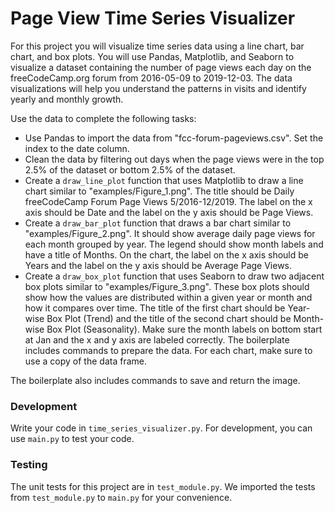 # Page View Time Series Visualizer
For this project you will visualize time series data using a line chart, bar chart, and box plots. You will use Pandas, Matplotlib, and Seaborn to visualize a dataset containing the number of page views each day on the freeCodeCamp.org forum from 2016-05-09 to 2019-12-03. The data visualizations will help you understand the patterns in visits and identify yearly and monthly growth.

Use the data to complete the following tasks:
+ Use Pandas to import the data from "fcc-forum-pageviews.csv". Set the index to the date column.
+ Clean the data by filtering out days when the page views were in the top 2.5% of the dataset or bottom 2.5% of the dataset.
+ Create a `draw_line_plot` function that uses Matplotlib to draw a line chart similar to "examples/Figure_1.png". The title should be Daily freeCodeCamp Forum Page Views 5/2016-12/2019. The label on the x axis should be Date and the label on the y axis should be Page Views.
+ Create a `draw_bar_plot` function that draws a bar chart similar to "examples/Figure_2.png". It should show average daily page views for each month grouped by year. The legend should show month labels and have a title of Months. On the chart, the label on the x axis should be Years and the label on the y axis should be Average Page Views.
+ Create a `draw_box_plot` function that uses Seaborn to draw two adjacent box plots similar to "examples/Figure_3.png". These box plots should show how the values are distributed within a given year or month and how it compares over time. The title of the first chart should be Year-wise Box Plot (Trend) and the title of the second chart should be Month-wise Box Plot (Seasonality). Make sure the month labels on bottom start at Jan and the x and y axis are labeled correctly. The boilerplate includes commands to prepare the data.
For each chart, make sure to use a copy of the data frame.

The boilerplate also includes commands to save and return the image.

### Development
Write your code in `time_series_visualizer.py`. For development, you can use `main.py` to test your code.

### Testing
The unit tests for this project are in `test_module.py`. We imported the tests from `test_module.py` to `main.py` for your convenience.
